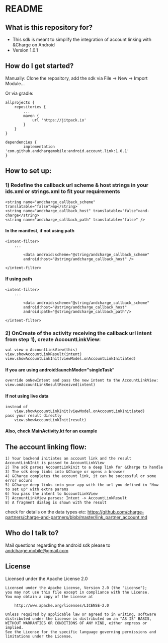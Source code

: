 # README #

## What is this repository for? ##

* This sdk is meant to simplify the integration of account linking with &Charge on Android
* Version 1.0.1

## How do I get started? ##

Manually: Clone the repository, add the sdk via File -> New -> Import Module...

Or via gradle:

	allprojects {
		repositories {
			...
			maven { 
				url 'https://jitpack.io'
			}
		}
	}
    
    dependencies {
	        implementation 'com.github.andchargemobile:android.account.link:1.0.1'
	}
	


## How to set up: ##

### 1) Redefine the callback url scheme & host strings in your ids.xml or strings.xml to fit your requirements ###

    <string name="andcharge_callback_scheme" translatable="false">mp</string>
    <string name="andcharge_callback_host" translatable="false">and-charge</string>
    <string name="andcharge_callback_path" translatable="false" />
    
#### In the manifest, if not using path ####

	<intent-filter>
	    ...
	
    		<data android:scheme="@string/andcharge_callback_scheme"
			android:host="@string/andcharge_callback_host" />
	
	</intent-filter>
	
#### If using path ####

	<intent-filter>
	    ...
	
    		<data android:scheme="@string/andcharge_callback_scheme"
			android:host="@string/andcharge_callback_host"
			android:path="@string/andcharge_callback_path"/>
	
	</intent-filter>

### 2) OnCreate of the activity receiving the callback url intent from step 1), create AccountLinkView: ###

    val view = AccountLinkView(this)
    view.showAccountLinkResult(intent)
    view.showAccountLinkInit(viewModel.onAccountLinkInitiated)

#### If you are using android:launchMode="singleTask" ####
    override onNewIntent and pass the new intent to the AccountLinkView: view.onAccountLinkResultReceived(intent)

#### If not using live data ####
    instead of 
    	view.showAccountLinkInit(viewModel.onAccountLinkInitiated)
    pass your result directly
    	view.showAccountLinkInit(result)
	
#### Also, check MainActivity.kt for an example ####


## The account linking flow: ##

    1) Your backend initiates an account link and the result AccountLinkInit is passed to AccountLinkView
    2) The sdk parses AccountLinkInit to a deep link for &Charge to handle
    3) The sdk deep links into &Charge or opens a browser
    4) &Charge completes the account link, it can be successful or some error occurs
    5) &Charge deep links into your app with the url you defined in "How to set up" with extra params
    6) You pass the intent to AccountLinkView
    7) AccountLinkView parses: Intent -> AccountLinkResult
    8) A fragment dialog is shown with the result

check for details on the data types etc:
https://github.com/charge-partners/charge-and-partners/blob/master/link_partner_account.md


## Who do I talk to? ##

Mail questions regarding the android sdk please to andcharge.mobile@gmail.com

## License ##

Licensed under the Apache License 2.0

	Licensed under the Apache License, Version 2.0 (the "License");
	you may not use this file except in compliance with the License.
	You may obtain a copy of the License at

	    http://www.apache.org/licenses/LICENSE-2.0

	Unless required by applicable law or agreed to in writing, software
	distributed under the License is distributed on an "AS IS" BASIS,
	WITHOUT WARRANTIES OR CONDITIONS OF ANY KIND, either express or implied.
	See the License for the specific language governing permissions and
	limitations under the License.
